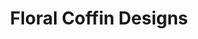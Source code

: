 ---
layout: child_layout/coffins_item
title: Floral Coffin Designs
permalink: /coffins/coffins-item/
hero_options: has-video align-items-center
hero_image:
hero_video: video-2
hero_scroll_prompt: true

wysiwyg_1: |
  Nulla sed mi leo, sit amet molestie nulla. Phasellus lobortis blandit ipsum, at adipiscing eros porta quis. Phasellus in nisi ipsum, quis dapibus magna. Phasellus odio dolor, pretium sit amet aliquam a, gravida eget dui. Pellentesque eu ipsum et quam faucibus scelerisque vitae ut ligula. Ut luctus fermentum commodo. Mauris eget justo turpis, eget fringilla mi. Duis lobortis ursus mi vel tristique. Maecenas eu lorem hendrerit neque dapibus cursus id sit amet nisi. Proin rhoncus semper.

coffin_designs:
  - title: Field of Whispers
    category: Floral
    url: /coffins/coffins-item/coffins-item/
    image: /assets/img/content/coffins/coffin-1.jpg

  - title: Hydrangea
    category: Floral
    url: /coffins/coffins-item/coffins-item/
    image: /assets/img/content/coffins/coffin-2.jpg

  - title: Lilac Meadow
    category: Floral
    url: /coffins/coffins-item/coffins-item/
    image: /assets/img/content/coffins/coffin-3.jpg

  - title: Other
    category: Floral
    url: /coffins/coffins-item/coffins-item/
    image: /assets/img/content/coffins/placeholder-1024x576.png

  - image: https://unsplash.it/1024/576?image=5
  - image: https://unsplash.it/1024/576?image=6
  - image: https://unsplash.it/1024/576?image=7
  - image: https://unsplash.it/1024/576?image=8
  - image: https://unsplash.it/1024/576?image=9
  - image: https://unsplash.it/1024/576?image=10
  - image: https://unsplash.it/1024/576?image=11
  - image: https://unsplash.it/1024/576?image=12
  - image: https://unsplash.it/1024/576?image=13
  - image: https://unsplash.it/1024/576?image=14
  - image: https://unsplash.it/1024/576?image=15
  - image: https://unsplash.it/1024/576?image=16
  - image: https://unsplash.it/1024/576?image=17
  - image: https://unsplash.it/1024/576?image=18
  - image: https://unsplash.it/1024/576?image=19
  - image: https://unsplash.it/1024/576?image=20
  - image: https://unsplash.it/1024/576?image=21
  - image: https://unsplash.it/1024/576?image=22
  - image: https://unsplash.it/1024/576?image=23
  - image: https://unsplash.it/1024/576?image=24
  - image: https://unsplash.it/1024/576?image=25
  - image: https://unsplash.it/1024/576?image=26
  - image: https://unsplash.it/1024/576?image=27
  - image: https://unsplash.it/1024/576?image=28
  - image: https://unsplash.it/1024/576?image=29
  - image: https://unsplash.it/1024/576?image=30

---